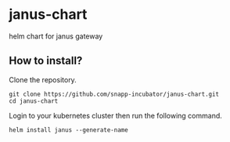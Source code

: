 # janus-chart
helm chart for janus gateway

## How to install?

Clone the repository.

```
git clone https://github.com/snapp-incubator/janus-chart.git
cd janus-chart
```

Login to your kubernetes cluster then run the following command.

```
helm install janus --generate-name
```
